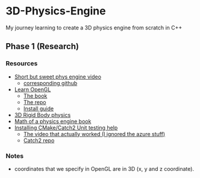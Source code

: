 # 3D-Physics-Engine
My journey learning to create a 3D physics engine from scratch in C++

## Phase 1 (Research)
### Resources
- [Short but sweet phys engine video](https://www.youtube.com/watch?v=lS_qeBy3aQI)
  - [corresponding github](https://github.com/johnBuffer/VerletSFML/)
- [Learn OpenGL](https://learnopengl.com/)
  - [The book](https://learnopengl.com/book/book_pdf.pdf)
  - [The repo](https://github.com/JoeyDeVries/learnopengl)
  - [Install guide](https://www.youtube.com/watch?v=Y4F0tI7WlDs)
- [3D Rigid Body physics](https://www.youtube.com/watch?v=4r_EvmPKOvY)
- [Math of a physics engine book](https://www.r-5.org/files/books/computers/algo-list/realtime-3d/Ian_Millington-Game_Physics_Engine_Development-EN.pdf)
- [Installing CMake/Catch2 Unit testing help](https://www.youtube.com/watch?v=eBByZNtnpFM)
  - [The video that actually worked (I ignored the azure stuff)](https://www.youtube.com/watch?v=6Uq0h_wX8_o)
  - [Catch2 repo](https://github.com/catchorg/Catch2/tree/devel)
  

### Notes
- coordinates that we specify in OpenGL are in 3D (x, y and z coordinate).
